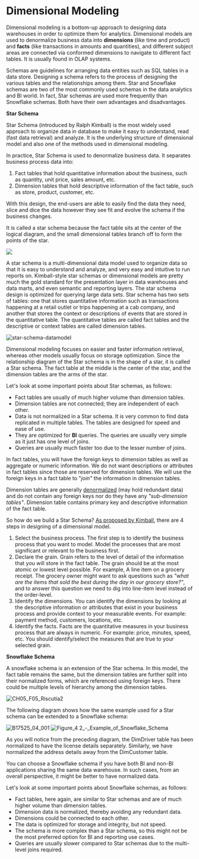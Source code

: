 # Dimensional Modeling

Dimensional modeling is a bottom-up approach to designing data warehouses in order to optimize them for analytics. Dimensional models are used to denormalize business data into **dimensions** (like time and product) and **facts** (like transactions in amounts and quantities), and different subject areas are connected via conformed dimensions to navigate to different fact tables. It is usually found in OLAP systems.

Schemas are guidelines for arranging data entities such as SQL tables in a data store. Designing a schema refers to the process of designing the various tables and the relationships among them. Star and Snowflake schemas are two of the most commonly used schemas in the data analytics and BI world. In fact, Star schemas are used more frequently than Snowflake schemas. Both have their own advantages and disadvantages.

**Star Schema**

Star Schema (introduced by Ralph Kimball) is the most widely used approach to organize data in database to make it easy to understand, read (fast data retrieval) and analyze. It is the underlying structure of dimensional model and also one of the methods used in dimensional modeling.

In practice, Star Schema is used to denormalize business data. It separates business process data into:

1. Fact tables that hold quantitative information about the business, such as quantity, unit price, sales amount, etc.
2. Dimension tables that hold descriptive information of the fact table, such as store, product, customer, etc.

With this design, the end-users are able to easily find the data they need, slice and dice the data however they see fit and evolve the schema if the business changes.

It is called a star schema because the fact table sits at the center of the logical diagram, and the small dimensional tables branch off to form the points of the star.

![](https://user-images.githubusercontent.com/62965911/214235541-66b537aa-4903-40ae-9587-57768efa1bd8.png)

A star schema is a multi-dimensional data model used to organize data so that it is easy to understand and analyze, and very easy and intuitive to run reports on. Kimball-style star schemas or dimensional models are pretty much the gold standard for the presentation layer in data warehouses and data marts, and even semantic and reporting layers. The star schema design is optimized for querying large data sets. Star schema has two sets of tables: one that stores quantitative information such as transactions happening at a retail outlet or trips happening at a cab company, and another that stores the context or descriptions of events that are stored in the quantitative table. The quantitative tables are called fact tables and the descriptive or context tables are called dimension tables.

![star-schema-datamodel](https://user-images.githubusercontent.com/62965911/216760155-70c45f6e-7599-47a3-a337-183262bdff6d.png)

Dimensional modeling focuses on easier and faster information retrieval, whereas other models usually focus on storage optimization. Since the relationship diagram of the Star schema is in the shape of a star, it is called a Star schema. The fact table at the middle is the center of the star, and the dimension tables are the arms of the star.

Let's look at some important points about Star schemas, as follows:

- Fact tables are usually of much higher volume than dimension tables.
- Dimension tables are not connected; they are independent of each other.
- Data is not normalized in a Star schema. It is very common to find data replicated in multiple tables. The tables are designed for speed and ease of use.
- They are optimized for **BI** queries. The queries are usually very simple as it just has one level of joins.
- Queries are usually much faster too due to the lesser number of joins.

In fact tables, you will have the foreign keys to dimension tables as well as aggregate or numeric information. We do not want descriptions or attributes in fact tables since those are reserved for dimension tables. We will use the foreign keys in a fact table to "*join"* the information in dimension tables.

Dimension tables are generally [denormalized](https://en.wikipedia.org/wiki/Denormalization) (may hold redundant data) and do not contain any foreign keys nor do they have any *"sub-dimension tables"*. Dimension table contains primary key and descriptive information of the fact table.

So how do we build a Star Schema? [As proposed by Kimball](https://www.kimballgroup.com/data-warehouse-business-intelligence-resources/kimball-techniques/dimensional-modeling-techniques/four-4-step-design-process/#:~:text=Select%20the%20business%20process.,Identify%20the%20facts.), there are 4 steps in designing of a dimensional model.

1. Select the business process. The first step is to identify the business process that you want to model. Model the processes that are most significant or relevant to the business first.
2. Declare the grain. Grain refers to the level of detail of the information that you will store in the fact table. The grain should be at the most atomic or lowest level possible. For example, A line item on a grocery receipt. The grocery owner might want to ask questions such as *"what are the items that sold the best during the day in our grocery store?"*, and to answer this question we need to dig into line-item level instead of the order-level.
3. Identify the dimensions. You can identify the dimensions by looking at the descriptive information or attributes that exist in your business process and provide context to your measurable events. For example: payment method, customers, locations, etc.
4. Identify the facts. Facts are the quantitative measures in your business process that are always in numeric. For example: price, minutes, speed, etc. You should identify/select the measures that are true to your selected grain.

**Snowflake Schema**

A snowflake schema is an extension of the Star schema. In this model, the fact table remains the same, but the dimension tables are further split into their normalized forms, which are referenced using foreign keys. There could be multiple levels of hierarchy among the dimension tables.

![CH05_F05_Riscutia2](https://user-images.githubusercontent.com/62965911/218325714-f1e5bd1b-6153-4b6f-95dc-097837916a4f.png)

The following diagram shows how the same example used for a Star schema can be extended to a Snowflake schema:

![B17525_04_001](https://user-images.githubusercontent.com/62965911/218277646-2a914b1e-2a71-4bb9-8d67-a8a70ddb41c9.jpeg)
![Figure_4 2_-_Example_of_Snowflake_Schema](https://user-images.githubusercontent.com/62965911/218277647-ead2f682-4e1c-4462-87d2-a5457373ba94.jpg)

As you will notice from the preceding diagram, the DimDriver table has been normalized to have the license details separately. Similarly, we have normalized the address details away from the DimCustomer table.

You can choose a Snowflake schema if you have both BI and non-BI applications sharing the same data warehouse. In such cases, from an overall perspective, it might be better to have normalized data.

Let's look at some important points about Snowflake schemas, as follows:

- Fact tables, here again, are similar to Star schemas and are of much higher volume than dimension tables.
- Dimension data is normalized, thereby avoiding any redundant data.
- Dimensions could be connected to each other.
- The data is optimized for storage and integrity, but not speed.
- The schema is more complex than a Star schema, so this might not be the most preferred option for BI and reporting use cases.
- Queries are usually slower compared to Star schemas due to the multi-level joins required.